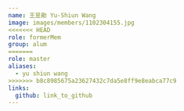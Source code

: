 ```yaml
---
name: 王昱勛 Yu-Shiun Wang 
image: images/members/1102304155.jpg 
<<<<<<< HEAD
role: formerMem
group: alum
=======
role: master
aliases:
  - yu shiun wang
>>>>>>> b8c8985675a23627432c7da5e8ff9e8eabca77c9
links:
  github: link_to_github 
---
```

